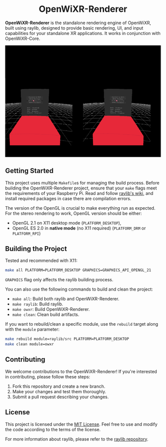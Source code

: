 <center><h1>OpenWiXR-Renderer</h1></center>

**OpenWiXR-Renderer** is the standalone rendering engine of OpenWiXR, built using raylib, designed to provide basic rendering, UI, and input capabilities for your standalone XR applications. It works in conjunction with OpenWiXR-Core.

![](./_docs/imgs/openwixr_renderer.png)

## Getting Started

This project uses multiple ``Makefile``s for managing the build process. 
Before building the OpenWiXR-Renderer project, ensure that your `make` flags meet the requirements of your Raspberry Pi. Read and follow [raylib's wiki](https://github.com/raysan5/raylib/wiki/Working-on-Raspberry-Pi), and install required packages in case there are compilation errors.

The version of the OpenGL is crucial to make everything run as expected. For the stereo rendering to work, OpenGL version should be either:
* OpenGL 2.1 on X11 desktop mode (`PLATFORM_DESKTOP`), 
* OpenGL ES 2.0 in **native mode** (no X11 required) (``PLATFORM_DRM`` or ``PLATFORM_RPI``)

## Building the Project

Tested and recommended with X11:
```bash
make all PLATFORM=PLATFORM_DESKTOP GRAPHICS=GRAPHICS_API_OPENGL_21
```

`GRAPHICS` flag only affects the raylib building process.

You can also use the following commands to build and clean the project:

- `make all`: Build both raylib and OpenWiXR-Renderer.
- `make raylib`: Build raylib.
- `make owxr`: Build OpenWiXR-Renderer.
- `make clean`: Clean build artifacts.

If you want to rebuild/clean a specific module, use the `rebuild` target along with the `module` parameter:

```bash
make rebuild module=raylib/src PLATFORM=PLATFORM_DESKTOP
make clean module=owxr
```

## Contributing

We welcome contributions to the OpenWiXR-Renderer! If you're interested in contributing, please follow these steps:

1. Fork this repository and create a new branch.
2. Make your changes and test them thoroughly.
3. Submit a pull request describing your changes.

## License

This project is licensed under the [MIT License](LICENSE). Feel free to use and modify the code according to the terms of the license.

For more information about raylib, please refer to the [raylib repository](https://github.com/raysan5/raylib).